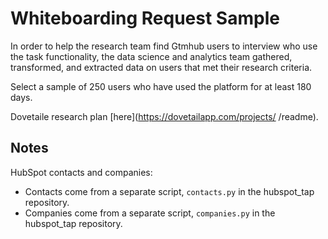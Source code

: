 # Whiteboarding Request Sample

In order to help the research team find Gtmhub users to interview who use the task functionality, the data science and analytics team gathered, transformed, and extracted data on users that met their research criteria.

Select a sample of 250 users who have used the platform for at least 180 days.

Dovetaile research plan [here](https://dovetailapp.com/projects/ /readme).

## Notes
HubSpot contacts and companies:
- Contacts come from a separate script, `contacts.py` in the hubspot_tap repository.
- Companies come from a separate script, `companies.py` in the hubspot_tap repository.